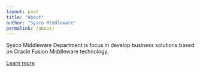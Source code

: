 ```yaml
---
layout: post
title: "About"
author: "Sysco Middleware"
permalink: /about/
---
```


Sysco Middleware Department is focus in develop business solutions based on Oracle Fusion Middleware technology.

[Learn more](https://sysco.no/about-sysco/?lang=en)
